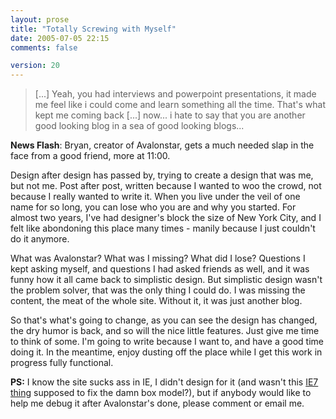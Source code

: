 ```yaml
---
layout: prose
title: "Totally Screwing with Myself"
date: 2005-07-05 22:15
comments: false

version: 20
---
```


> [...] Yeah, you had interviews and powerpoint presentations, it made me feel like i could come and learn something all the time. That's what kept me coming back [...] now... i hate to say that you are another good looking blog in a sea of good looking blogs...

**News Flash**: Bryan, creator of Avalonstar, gets a much needed slap in the face from a good friend, more at 11:00.

Design after design has passed by, trying to create a design that was me, but not me. Post after post, written because I wanted to woo the crowd, not because I really wanted to write it. When you live under the veil of one name for so long, you can lose who you are and why you started. For almost two years, I've had designer's block the size of New York City, and I felt like abondoning this place many times - manily because I just couldn't do it anymore.

What was Avalonstar? What was I missing? What did I lose? Questions I kept asking myself, and questions I had asked friends as well, and it was funny how it all came back to simplistic design. But simplistic design wasn't the problem solver, that was the only thing I could do. I was missing the content, the meat of the whole site. Without it, it was just another blog.

So that's what's going to change, as you can see the design has changed, the dry humor is back, and so will the nice little features. Just give me time to think of some. I'm going to write because I want to, and have a good time doing it. In the meantime, enjoy dusting off the place while I get this work in progress fully functional.

**PS:** I know the site sucks ass in IE, I didn't design for it (and wasn't this [IE7 thing][1] supposed to fix the damn box model?), but if anybody would like to help me debug it after Avalonstar's done, please comment or email me.

[1]: http://dean.edwards.name/IE7
